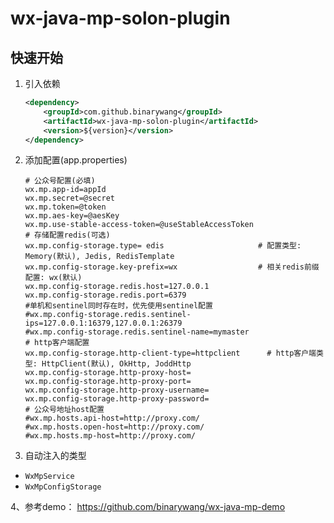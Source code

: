 # wx-java-mp-solon-plugin

## 快速开始

1. 引入依赖
    ```xml
    <dependency>
        <groupId>com.github.binarywang</groupId>
        <artifactId>wx-java-mp-solon-plugin</artifactId>
        <version>${version}</version>
    </dependency>
    ```
2. 添加配置(app.properties)
    ```properties
    # 公众号配置(必填)
    wx.mp.app-id=appId
    wx.mp.secret=@secret
    wx.mp.token=@token
    wx.mp.aes-key=@aesKey
    wx.mp.use-stable-access-token=@useStableAccessToken
    # 存储配置redis(可选)
    wx.mp.config-storage.type= edis                     # 配置类型: Memory(默认), Jedis, RedisTemplate
    wx.mp.config-storage.key-prefix=wx                  # 相关redis前缀配置: wx(默认)
    wx.mp.config-storage.redis.host=127.0.0.1
    wx.mp.config-storage.redis.port=6379
	#单机和sentinel同时存在时，优先使用sentinel配置
	#wx.mp.config-storage.redis.sentinel-ips=127.0.0.1:16379,127.0.0.1:26379
	#wx.mp.config-storage.redis.sentinel-name=mymaster
    # http客户端配置
    wx.mp.config-storage.http-client-type=httpclient      # http客户端类型: HttpClient(默认), OkHttp, JoddHttp
    wx.mp.config-storage.http-proxy-host=
    wx.mp.config-storage.http-proxy-port=
    wx.mp.config-storage.http-proxy-username=
    wx.mp.config-storage.http-proxy-password=
	# 公众号地址host配置
	#wx.mp.hosts.api-host=http://proxy.com/
	#wx.mp.hosts.open-host=http://proxy.com/
	#wx.mp.hosts.mp-host=http://proxy.com/
    ```
3. 自动注入的类型

- `WxMpService`
- `WxMpConfigStorage`

4、参考demo：
https://github.com/binarywang/wx-java-mp-demo
